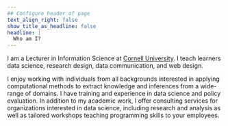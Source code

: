 ```yaml
---
## Configure header of page
text_align_right: false
show_title_as_headline: false
headline: |
  Who am I?
---
```


<!-- this is a subheadline -->
I am a Lecturer in Information Science at [Cornell University](https://infosci.cornell.edu/). I teach learners data science, research design, data communication, and web design.

I enjoy working with individuals from all backgrounds interested in applying computational methods to extract knowledge and inferences from a wide-range of domains. I have training and experience in data science and policy evaluation. In addition to my academic work, I offer consulting services for organizations interested in data science, including research and analysis as well as tailored workshops teaching programming skills to your employees.
